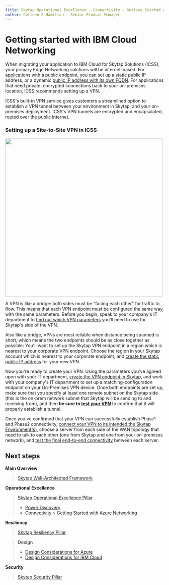 ```yaml
---
title: Skytap Operational Excellence - Connectivity - Getting Started with IBM Cloud Networking
author: Colleen E Hamilton - Senior Product Manager
---
```


# **Getting started with IBM Cloud Networking**

When migrating your application to IBM Cloud for Skytap Solutions
(ICSS), your primary Edge Networking solutions will be internet-based:
For applications with a public endpoint, you can set up a static public
IP address, or a dynamic [public IP address with its own
FQDN](https://help.skytap.com/comparing-static-and-dynamic-public-ip-addresses.html).
For applications that need private, encrypted connections back to your
on-premises location, ICSS recommends setting up a VPN.

ICSS's built-in VPN service gives customers a streamlined option to
establish a VPN tunnel between your environment in Skytap, and your
on-premises deployment. ICSS's VPN tunnels are encrypted and
encapsulated, routed over the public internet.

### Setting up a Site-to-Site VPN in ICSS

<img src="https://raw.githubusercontent.com/skytap/well-architected-framework/master/operations/connectivity/media/image2.png" width="500">

A VPN is like a bridge: both sides must be "facing each other" for
traffic to flow. This means that each VPN endpoint must be configured
the same way, with the same parameters. Before you begin, speak to your
company's IT department to [find out which VPN
parameters](https://help.skytap.com/wan-vpn-configuration-parameters.html)
you'll need to use for Skytap\'s side of the VPN.

Also like a bridge, VPNs are most reliable when distance being spanned
is short, which means the two endpoints should be as close together as
possible: You'll want to set up the Skytap VPN endpoint in a region
which is nearest to your corporate VPN endpoint. Choose the region in
your Skytap account which is nearest to your corporate endpoint, and
[create the static public IP
address](https://help.skytap.com/managing-public-ip-addresses.html#AddingastaticpublicIPaddresstoyouraccount)
for your new VPN.

Now you're ready to create your VPN. Using the parameters you've agreed
upon with your IT department, [create the VPN endpoint in
Skytap,](https://help.skytap.com/wan-create-vpn.html) and work with your
company\'s IT department to set up a matching-configuration endpoint on
your On-Premises VPN device. Once both endpoints are set up, make sure
that you specify at least one remote subnet on the Skytap side (this is
the on-prem network subnet that Skytap will be sending to and receiving
from), and then **be sure to [test your
VPN](https://help.skytap.com/wan-testing.html#Test_the_VPN)** to confirm
that it will properly establish a tunnel.

Once you've confirmed that your VPN can successfully establish Phase1
and Phase2 connectivity, [connect your VPN to its intended the Skytap
Environment(s)](https://help.skytap.com/wan-connecting-environments-to-vpn-or-pnc.html#Connect),
choose a server from each side of the WAN topology that need to talk to
each other (one from Skytap and one from your on-premises network), and
[test the final end-to-end
connectivity](https://help.skytap.com/wan-testing.html#Further) between
each server.

## Next steps

**Main Overview**
> [Skytap Well-Architected Framework](../../README.md)

**Operational Excellence**
>[Skytap Operational Excellence Pillar](../README.md)
>* [Power Discovery](../Discovery/README.md)
>* [Connectivity](README.md) > [Getting Started with Azure Networking](skytaponazureconnectivity.md)

**Resiliency**
> [Skytap Resiliency Pillar](../../resiliency/README.md)

>**Design**
>* [Design Considerations for Azure](../../resiliency/designconsiderationsazure.md)
>* [Design Considerations for IBM Cloud](../../resiliency/designconsiderationsibm.md)

**Security**
> [Skytap Security Pillar](../../security/README.md)

